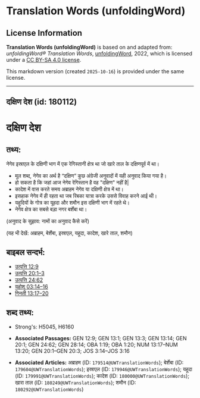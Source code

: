 # Translation Words (unfoldingWord)

## License Information

**Translation Words (unfoldingWord)** is based on and adapted from: _unfoldingWord® Translation Words_, [unfoldingWord](https://unfoldingword.org/utw), 2022, which is licensed under a [CC BY-SA 4.0 license](https://creativecommons.org/licenses/by-sa/4.0/legalcode.en).

This markdown version (created `2025-10-16`) is provided under the same license.



--------------------------------

## दक्षिण देश (id: 180112)

दक्षिण देश
==========

तथ्य:
-----

नेगेव इस्राएल के दक्षिणी भाग में एक रेगिस्तानी क्षेत्र था जो खारे ताल के दक्षिणपूर्व में था।

* मूल शब्द, नेगेव का अर्थ है “दक्षिण” कुछ अंग्रेजी अनुवादों में यही अनुवाद किया गया है।
* हो सकता है कि जहां आज नेगेव रेगिस्तान है वह "दक्षिण" नहीं है\|
* कादेश में वास करते समय अब्राहम नेगेव या दक्षिणी क्षेत्र में था।
* इसहाक नेगेव में ही रहता था जब रिबका यात्रा करके उससे विवाह करने आई थी।
* यहूदियों के गोत्र का यूहदा और शमौन इस दक्षिणी भाग में रहते थे।
* नेगेव क्षेत्र का सबसे बड़ा नगर बर्शेबा था।

(अनुवाद के सुझाव: नामों का अनुवाद कैसे करें)

(यह भी देखें: अब्राहम, बेर्शेबा, इस्राएल, यहूदा, कादेश, खारे ताल, शमौन)

बाइबल सन्दर्भ:
--------------

* [उत्पत्ति 12:9](https://ref.ly/Gen12:9)
* [उत्पत्ति 20:1–3](https://ref.ly/Gen20:1-Gen20:3)
* [उत्पत्ति 24:62](https://ref.ly/Gen24:62)
* [यहोशू 03:14–16](https://ref.ly/Josh3:14-Josh3:16)
* [गिनती 13:17–20](https://ref.ly/Num13:17-Num13:20)

शब्द तथ्य:
----------

* Strong's: H5045, H6160

* **Associated Passages:** GEN 12:9; GEN 13:1; GEN 13:3; GEN 13:14; GEN 20:1; GEN 24:62; GEN 28:14; OBA 1:19; OBA 1:20; NUM 13:17–NUM 13:20; GEN 20:1–GEN 20:3; JOS 3:14–JOS 3:16
* **Associated Articles:** अब्राहम (ID: `179514@UWTranslationWords`); बेर्शेबा (ID: `179604@UWTranslationWords`); इस्राएल (ID: `179946@UWTranslationWords`); यहूदा (ID: `179991@UWTranslationWords`); कादेश (ID: `180000@UWTranslationWords`); खारा ताल (ID: `180249@UWTranslationWords`); शमौन (ID: `180292@UWTranslationWords`)

